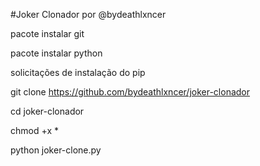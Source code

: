 #Joker Clonador por @bydeathlxncer

pacote instalar git

pacote instalar python

solicitações de instalação do pip

git clone https://github.com/bydeathlxncer/joker-clonador

cd joker-clonador

chmod +x *

python joker-clone.py
